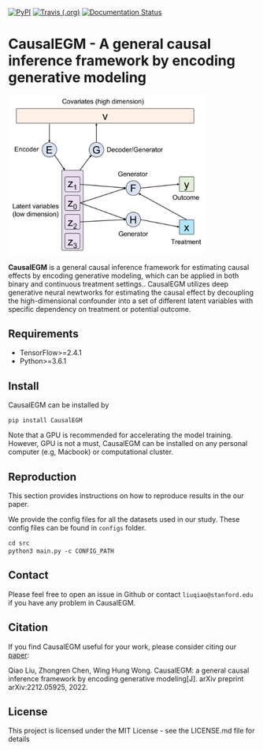 [![PyPI](https://img.shields.io/pypi/v/CausalEGM)](https://pypi.org/project/CausalEGM/)
[![Travis (.org)](https://img.shields.io/travis/kimmo1019/CausalEGM)](https://app.travis-ci.com/github/kimmo1019/CausalEGM)
[![Documentation Status](https://readthedocs.org/projects/causalegm/badge/?version=latest)](https://causalegm.readthedocs.io)

CausalEGM - A general causal inference framework by encoding generative modeling
================================================================================

<img src="https://github.com/SUwonglab/CausalEGM/blob/main/model.jpg" width="400">
   
**CausalEGM** is a general causal inference framework for estimating causal effects by encoding generative modeling, which can be applied in both binary and continuous treatment settings.. CausalEGM utilizes deep generative neural newtworks for estimating the causal effect by decoupling the high-dimensional confounder into a set of different latent variables with specific dependency on treatment or potential outcome.


## Requirements

- TensorFlow>=2.4.1
- Python>=3.6.1

## Install

CausalEGM can be installed by
```shell
pip install CausalEGM
```

Note that a GPU is recommended for accelerating the model training. However, GPU is not a must, CausalEGM can be installed on any personal computer (e.g, Macbook) or computational cluster.


## Reproduction

This section provides instructions on how to reproduce results in the our paper.

We provide the config files for all the datasets used in our study. These config files can be found in `configs` folder.

```shell
cd src
python3 main.py -c CONFIG_PATH
```

## Contact

Please feel free to open an issue in Github or contact `liuqiao@stanford.edu` if you have any problem in CausalEGM.


## Citation

If you find CausalEGM useful for your work, please consider citing our [paper](https://arxiv.org/abs/2212.05925):

Qiao Liu, Zhongren Chen, Wing Hung Wong. CausalEGM: a general causal inference framework by encoding generative modeling[J]. arXiv preprint arXiv:2212.05925, 2022.

## License

This project is licensed under the MIT License - see the LICENSE.md file for details

